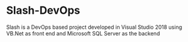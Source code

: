 # Slash-DevOps
Slash is a DevOps based project developed in Visual Studio 2018 using VB.Net as front end and Microsoft SQL Server as the backend
